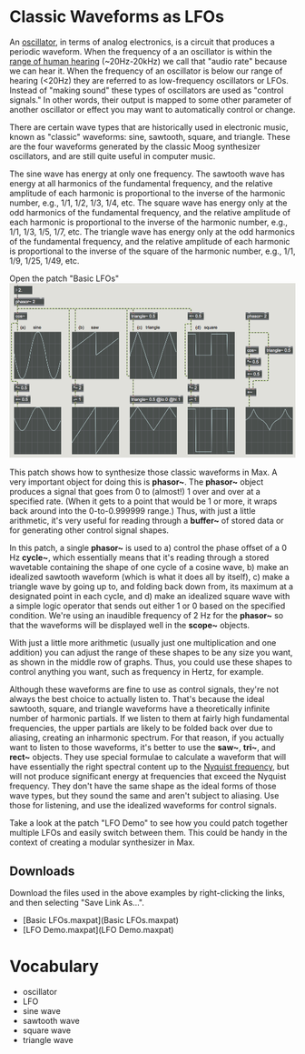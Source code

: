 Classic Waveforms as LFOs
=========================

An [oscillator](https://en.wikipedia.org/wiki/Electronic_oscillator), in terms of analog electronics, is a circuit that produces a periodic waveform. When the frequency of a an oscillator is within the [range of human hearing](https://en.wikipedia.org/wiki/Hearing_range) (~20Hz-20kHz) we call that "audio rate" because we can hear it. When the frequency of an oscillator is below our range of hearing (<20Hz) they are referred to as low-frequency oscillators or LFOs. Instead of "making sound" these types of oscillators are used as "control signals." In other words, their output is mapped to some other parameter of another oscillator or effect you may want to automatically control or change.

There are certain wave types that are historically used in electronic music, known as "classic" waveforms: sine, sawtooth, square, and triangle. These are the four waveforms generated by the classic Moog synthesizer oscillators, and are still quite useful in computer music.

The sine wave has energy at only one frequency. The sawtooth wave has energy at all harmonics of the fundamental frequency, and the relative amplitude of each harmonic is proportional to the inverse of the harmonic number, e.g., 1/1, 1/2, 1/3, 1/4, etc. The square wave has energy only at the odd harmonics of the fundamental frequency, and the relative amplitude of each harmonic is proportional to the inverse of the harmonic number, e.g., 1/1, 1/3, 1/5, 1/7, etc. The triangle wave has energy only at the odd harmonics of the fundamental frequency, and the relative amplitude of each harmonic is proportional to the inverse of the square of the harmonic number, e.g., 1/1, 1/9, 1/25, 1/49, etc.

Open the patch "Basic LFOs"
<img src="basiclfos1.png">

This patch shows how to synthesize those classic waveforms in Max. A very important object for doing this is **phasor~**. The **phasor~** object produces a signal that goes from 0 to (almost!) 1 over and over at a specified rate. (When it gets to a point that would be 1 or more, it wraps back around into the 0-to-0.999999 range.) Thus, with just a little arithmetic, it's very useful for reading through a **buffer~** of stored data or for generating other control signal shapes.

In this patch, a single **phasor~** is used to a) control the phase offset of a 0 Hz **cycle~**, which essentially means that it's reading through a stored wavetable containing the shape of one cycle of a cosine wave, b) make an idealized sawtooth waveform (which is what it does all by itself), c) make a triangle wave by going up to, and folding back down from, its maximum at a designated point in each cycle, and d) make an idealized square wave with a simple logic operator that sends out either 1 or 0 based on the specified condition. We're using an inaudible frequency of 2 Hz for the **phasor~** so that the waveforms will be displayed well in the **scope~** objects.

With just a little more arithmetic (usually just one multiplication and one addition) you can adjust the range of these shapes to be any size you want, as shown in the middle row of graphs. Thus, you could use these shapes to control anything you want, such as frequency in Hertz, for example.

Although these waveforms are fine to use as control signals, they're not always the best choice to actually listen to. That's because the ideal sawtooth, square, and triangle waveforms have a theoretically infinite number of harmonic partials. If we listen to them at fairly high fundamental frequencies, the upper partials are likely to be folded back over due to aliasing, creating an inharmonic spectrum. For that reason, if you actually want to listen to those waveforms, it's better to use the **saw~**, **tri~**, and **rect~** objects. They use special formulae to calculate a waveform that will have essentially the right spectral content up to the [Nyquist frequency](https://en.wikipedia.org/wiki/Nyquist_frequency), but will not produce significant energy at frequencies that exceed the Nyquist frequency. They don't have the same shape as the ideal forms of those wave types, but they sound the same and aren't subject to aliasing. Use those for listening, and use the idealized waveforms for control signals.

Take a look at the patch "LFO Demo" to see how you could patch together multiple LFOs and easily switch between them. This could be handy in the context of creating a modular synthesizer in Max. 

## Downloads

Download the files used in the above examples by right-clicking the links, and
then selecting "Save Link As...".

* [Basic LFOs.maxpat](Basic LFOs.maxpat)
* [LFO Demo.maxpat](LFO Demo.maxpat)

Vocabulary
==========
- oscillator
- LFO
- sine wave
- sawtooth wave
- square wave
- triangle wave
